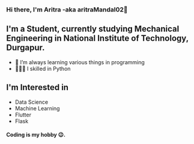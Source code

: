 ### Hi there, I'm Aritra -aka aritraMandal02👋 

## I'm a Student, currently studying Mechanical Engineering in National Institute of Technology, Durgapur.

- 🌱 I’m always learning various things in programming
- 👨🏽‍💻 I skilled in Python

## I'm Interested in 
- Data Science
- Machine Learning
- Flutter
- Flask

#### Coding is my hobby 😉.
